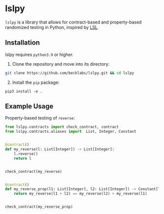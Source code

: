 # lslpy

`lslpy` is a library that allows for contract-based and property-based randomized testing in Python, inspired by [LSL](https://docs.racket-lang.org/lsl/index.html).

## Installation

lslpy requires `python3.9` or higher.

1. Clone the repository and move into its directory:

```bash
git clone https://github.com/becklabs/lslpy.git && cd lslpy
```

2. Install the `pip` package:

```
pip3 install -e .
```

## Example Usage

Property-based testing of `reverse`:

```python
from lslpy.contracts import check_contract, contract
from lslpy.contracts.aliases import  List, Integer, Constant


@contract()
def my_reverse(l: List[Integer]) -> List[Integer]:
    l.reverse()
    return l


check_contract(my_reverse)


@contract()
def my_reverse_prop(l1: List[Integer], l2: List[Integer]) -> Constant[True]:
    return my_reverse(l1 + l2) == my_reverse(l2) + my_reverse(l1)


check_contract(my_reverse_prop)
```